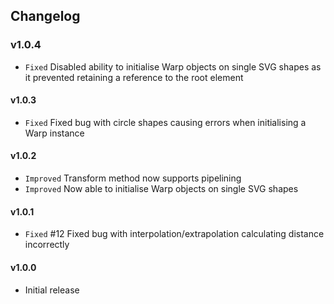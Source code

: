## Changelog

### v1.0.4
- `Fixed` Disabled ability to initialise Warp objects on single SVG shapes as it prevented retaining a reference to the root element

#### v1.0.3
- `Fixed` Fixed bug with circle shapes causing errors when initialising a Warp instance

#### v1.0.2
- `Improved` Transform method now supports pipelining
- `Improved` Now able to initialise Warp objects on single SVG shapes

#### v1.0.1
- `Fixed` #12 Fixed bug with interpolation/extrapolation calculating distance incorrectly

#### v1.0.0
- Initial release
